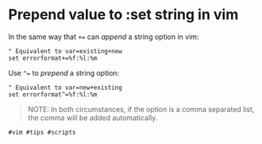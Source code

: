 # Prepend value to :set string in vim

In the same way that `+=` can *append* a string option in vim:
```vim
" Equivalent to var=existing+new
set errorformat+=%f:%l:%m
```

Use `^=` to *prepend* a string option:
```vim
" Equivalent to var=new+existing
set errorformat^=%f:%l:%m
```

>NOTE: In both circumstances, if the option is a comma separated list, the comma will be added automatically.

    #vim #tips #scripts
